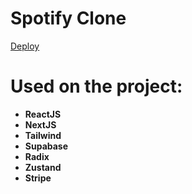 # Spotify Clone

[Deploy](spotify-clone-dusky-eight.vercel.app)

# Used on the project:

- **ReactJS**
- **NextJS**
- **Tailwind**
- **Supabase**
- **Radix**
- **Zustand**
- **Stripe**
